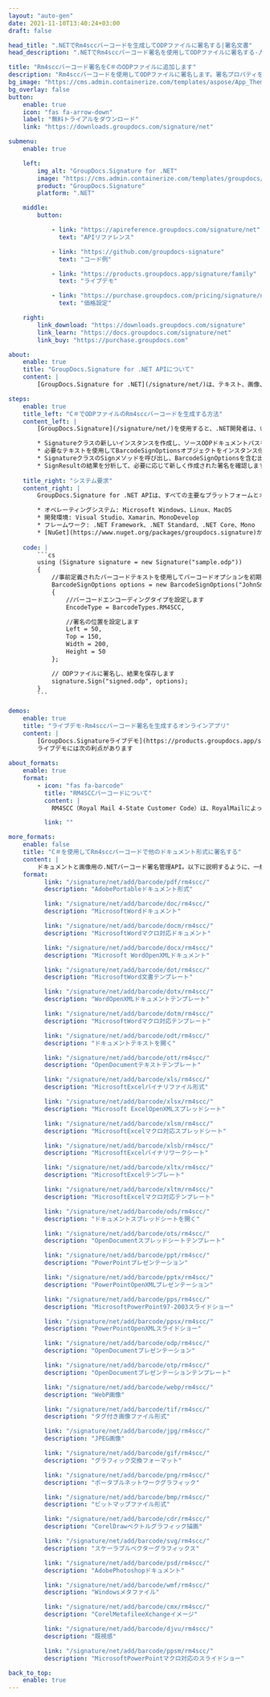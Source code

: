 ```yaml
---
layout: "auto-gen"
date: 2021-11-10T13:40:24+03:00
draft: false

head_title: ".NETでRm4sccバーコードを生成してODPファイルに署名する|署名文書"
head_description: ".NETでRm4sccバーコード署名を使用してODPファイルに署名する-人気のあるビジネスドキュメントや画像ファイル形式にバーコードを追加する."

title: "Rm4sccバーコード署名をC＃のODPファイルに追加します"
description: "Rm4sccバーコードを使用してODPファイルに署名します。署名プロパティを操作し、ニーズに合ったドキュメント内で高度な署名オプションを設定します."
bg_image: "https://cms.admin.containerize.com/templates/aspose/App_Themes/V3/images/bg/header1.png"
bg_overlay: false
button:
    enable: true
    icon: "fas fa-arrow-down"
    label: "無料トライアルをダウンロード"
    link: "https://downloads.groupdocs.com/signature/net"

submenu:
    enable: true

    left:
        img_alt: "GroupDocs.Signature for .NET"
        image: "https://cms.admin.containerize.com/templates/groupdocs/images/product-logos/90x90-noborder/groupdocs-signature-net.png"
        product: "GroupDocs.Signature"
        platform: ".NET"

    middle:
        button:

            - link: "https://apireference.groupdocs.com/signature/net"
              text: "APIリファレンス"

            - link: "https://github.com/groupdocs-signature"
              text: "コード例"

            - link: "https://products.groupdocs.app/signature/family"
              text: "ライブデモ"

            - link: "https://purchase.groupdocs.com/pricing/signature/net"
              text: "価格設定"

    right:
        link_download: "https://downloads.groupdocs.com/signature"
        link_learn: "https://docs.groupdocs.com/signature/net"
        link_buy: "https://purchase.groupdocs.com"

about:
    enable: true
    title: "GroupDocs.Signature for .NET APIについて"
    content: |
        [GroupDocs.Signature for .NET](/signature/net/)は、テキスト、画像、バーコード、スタンプ、フォームフィールド、QRコード、メタデータなどのさまざまな署名タイプを使用してデジタルドキュメントに電子署名するネイティブ.NETAPIです。ユーザーは、PDF、Microsoft Word、Excelワークシート、PowerPointプレゼンテーション、Adobe Photoshop、メタファイル、および画像ファイル形式内のデジタル署名を追加、編集、検証、削除、および検索でき、必要に応じて署名プロパティをカスタマイズするための追加サポートがあります。

steps:
    enable: true
    title_left: "C＃でODPファイルのRm4sccバーコードを生成する方法"
    content_left: |
        [GroupDocs.Signature](/signature/net/)を使用すると、.NET開発者は、いくつかの簡単な手順を実行することで、アプリケーション内のODPファイルにRm4sccバーコードを簡単に追加できます。

        * Signatureクラスの新しいインスタンスを作成し、ソースODPドキュメントパスをコンストラクターパラメーターとして渡します。
        * 必要なテキストを使用してBarcodeSignOptionsオブジェクトをインスタンス化し、EncodeTypeプロパティをRM4SCCに設定します。
        * SignatureクラスのSignメソッドを呼び出し、BarcodeSignOptionsを含む出力ODPファイル名を渡します。
        * SignResultの結果を分析して、必要に応じて新しく作成された署名を確認します。
        
    title_right: "システム要求"
    content_right: |
        GroupDocs.Signature for .NET APIは、すべての主要なプラットフォームとオペレーティングシステムでサポートされています。以下のコードを実行する前に、システムに次の前提条件がインストールされていることを確認してください。

        * オペレーティングシステム: Microsoft Windows、Linux、MacOS
        * 開発環境: Visual Studio、Xamarin、MonoDevelop
        * フレームワーク: .NET Framework、.NET Standard、.NET Core、Mono
        * [NuGet](https://www.nuget.org/packages/groupdocs.signature)からGroupDocs.Signaturefor.NETの最新バージョンをダウンロードします
        
    code: |
        ```cs
        using (Signature signature = new Signature("sample.odp"))
        {
            //事前定義されたバーコードテキストを使用してバーコードオプションを初期化します
            BarcodeSignOptions options = new BarcodeSignOptions("JohnSmith")
            {
                //バーコードエンコーディングタイプを設定します
                EncodeType = BarcodeTypes.RM4SCC,

                //署名の位置を設定します
                Left = 50,
                Top = 150,
                Width = 200,
                Height = 50
            };

            // ODPファイルに署名し、結果を保存します 
            signature.Sign("signed.odp", options);
        }
        ```
        
demos:
    enable: true
    title: "ライブデモ-Rm4sccバーコード署名を生成するオンラインアプリ"
    content: |
        [GroupDocs.Signatureライブデモ](https://products.groupdocs.app/signature/family)サイトにアクセスして、今すぐRm4sccバーコードをODPファイルに追加します。  
        ライブデモには次の利点があります
        
about_formats:
    enable: true
    format:
        - icon: "fas fa-barcode"
          title: "RM4SCCバーコードについて"
          content: |
            RM4SCC（Royal Mail 4-State Customer Code）は、RoyalMailによって作成されたRoyalMail 4-StateBarCodeシンボルに基づいたバーコード文字セットの名前です。 RM4SCCは、RoyalMailCleanmailサービスに使用されます。これにより、英国の郵便番号と配達ポイントサフィックス（DPS）をマシンで高速に簡単に読み取ることができます。

          link: ""

more_formats:
    enable: false
    title: "C＃を使用してRm4sccバーコードで他のドキュメント形式に署名する"
    content: |
        ドキュメントと画像用の.NETバーコード署名管理API。以下に説明するように、一般的なファイル形式のいくつかにバーコード署名を追加します。
    format: 
          link: "/signature/net/add/barcode/pdf/rm4scc/"
          description: "AdobePortableドキュメント形式"

          link: "/signature/net/add/barcode/doc/rm4scc/"
          description: "MicrosoftWordドキュメント"

          link: "/signature/net/add/barcode/docm/rm4scc/"
          description: "MicrosoftWordマクロ対応ドキュメント"

          link: "/signature/net/add/barcode/docx/rm4scc/"
          description: "Microsoft WordOpenXMLドキュメント"

          link: "/signature/net/add/barcode/dot/rm4scc/"
          description: "MicrosoftWord文書テンプレート"

          link: "/signature/net/add/barcode/dotx/rm4scc/"
          description: "WordOpenXMLドキュメントテンプレート"

          link: "/signature/net/add/barcode/dotm/rm4scc/"
          description: "MicrosoftWordマクロ対応テンプレート"       

          link: "/signature/net/add/barcode/odt/rm4scc/"
          description: "ドキュメントテキストを開く"

          link: "/signature/net/add/barcode/ott/rm4scc/"
          description: "OpenDocumentテキストテンプレート"

          link: "/signature/net/add/barcode/xls/rm4scc/"
          description: "MicrosoftExcelバイナリファイル形式"

          link: "/signature/net/add/barcode/xlsx/rm4scc/"
          description: "Microsoft ExcelOpenXMLスプレッドシート"

          link: "/signature/net/add/barcode/xlsm/rm4scc/"
          description: "MicrosoftExcelマクロ対応スプレッドシート"

          link: "/signature/net/add/barcode/xlsb/rm4scc/"
          description: "MicrosoftExcelバイナリワークシート"

          link: "/signature/net/add/barcode/xltx/rm4scc/"
          description: "MicrosoftExcelテンプレート"

          link: "/signature/net/add/barcode/xltm/rm4scc/"
          description: "MicrosoftExcelマクロ対応テンプレート"

          link: "/signature/net/add/barcode/ods/rm4scc/"
          description: "ドキュメントスプレッドシートを開く"

          link: "/signature/net/add/barcode/ots/rm4scc/"
          description: "OpenDocumentスプレッドシートテンプレート"

          link: "/signature/net/add/barcode/ppt/rm4scc/"
          description: "PowerPointプレゼンテーション"

          link: "/signature/net/add/barcode/pptx/rm4scc/"
          description: "PowerPointOpenXMLプレゼンテーション"

          link: "/signature/net/add/barcode/pps/rm4scc/"
          description: "MicrosoftPowerPoint97-2003スライドショー"

          link: "/signature/net/add/barcode/ppsx/rm4scc/"
          description: "PowerPointOpenXMLスライドショー"                              

          link: "/signature/net/add/barcode/odp/rm4scc/"
          description: "OpenDocumentプレゼンテーション"

          link: "/signature/net/add/barcode/otp/rm4scc/"
          description: "OpenDocumentプレゼンテーションテンプレート"

          link: "/signature/net/add/barcode/webp/rm4scc/"
          description: "WebP画像"

          link: "/signature/net/add/barcode/tif/rm4scc/"
          description: "タグ付き画像ファイル形式"

          link: "/signature/net/add/barcode/jpg/rm4scc/"
          description: "JPEG画像"

          link: "/signature/net/add/barcode/gif/rm4scc/"
          description: "グラフィック交換フォーマット"

          link: "/signature/net/add/barcode/png/rm4scc/"
          description: "ポータブルネットワークグラフィック"

          link: "/signature/net/add/barcode/bmp/rm4scc/"
          description: "ビットマップファイル形式"

          link: "/signature/net/add/barcode/cdr/rm4scc/"
          description: "CorelDrawベクトルグラフィック描画"

          link: "/signature/net/add/barcode/svg/rm4scc/"
          description: "スケーラブルベクターグラフィックス"

          link: "/signature/net/add/barcode/psd/rm4scc/"
          description: "AdobePhotoshopドキュメント"

          link: "/signature/net/add/barcode/wmf/rm4scc/"
          description: "Windowsメタファイル"        

          link: "/signature/net/add/barcode/cmx/rm4scc/"
          description: "CorelMetafileeXchangeイメージ"

          link: "/signature/net/add/barcode/djvu/rm4scc/"
          description: "既視感"

          link: "/signature/net/add/barcode/ppsm/rm4scc/"
          description: "MicrosoftPowerPointマクロ対応のスライドショー"

back_to_top:
    enable: true
---
```

